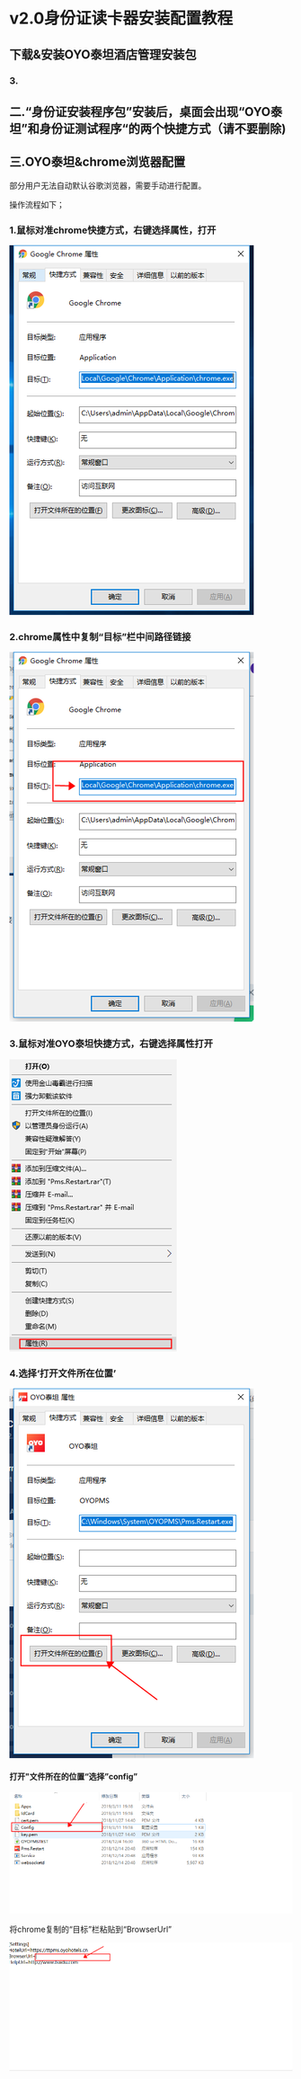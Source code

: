 # v2.0身份证读卡器安装配置教程

## 下载&安装OYO泰坦酒店管理安装包

### 

### **3.**



## 二.“身份证安装程序包”安装后，桌面会出现“OYO泰坦”和身份证测试程序“的两个快捷方式（请不要删除\)



## 三.OYO泰坦&chrome浏览器配置

部分用户无法自动默认谷歌浏览器，需要手动进行配置。

操作流程如下；

### 1.鼠标对准chrome快捷方式，右键选择属性，打开

![&#x6253;&#x5F00;chrome&#x5C5E;&#x6027;](../.gitbook/assets/image%20%28149%29.png)

                                      

### 2.chrome属性中复制“目标”栏中间路径链接

![&#x590D;&#x5236;&#x8DEF;&#x5F84;&#x4F4D;&#x7F6E;](../.gitbook/assets/image%20%28255%29.png)

### 3.鼠标对准OYO泰坦快捷方式，右键选择属性打开

![](../.gitbook/assets/image%20%28473%29.png)

### 4.选择‘打开文件所在位置’

![](../.gitbook/assets/image%20%28487%29.png)

#### 

#### 打开"文件所在的位置“选择”config”

![](../.gitbook/assets/image%20%28378%29.png)

将chrome复制的“目标”栏粘贴到“BrowserUrl”

![](../.gitbook/assets/image%20%28227%29.png)



